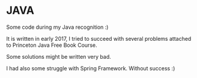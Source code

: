 # JAVA
Some code during my Java recognition :)

It is written in early 2017, I tried to succeed with several problems attached to Princeton Java Free Book Course.

Some solutions might be written very bad.

I had also some struggle with Spring Framework. Without success :)
